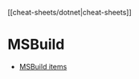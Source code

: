 [[cheat-sheets/dotnet|cheat-sheets]]
# MSBuild

- [MSBuild items](https://learn.microsoft.com/en-us/visualstudio/msbuild/msbuild-items?view=vs-2022)
